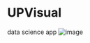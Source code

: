 # UPVisual
data science app
![image](https://github.com/user-attachments/assets/71de7031-9510-401e-be8c-599ebc52a8eb)
